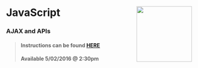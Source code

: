 # JavaScript <img align="right" src="https://github.com/Learning-Fuze/prototypes_C4.17/blob/assets/assets/images/logos/LF_LOGO.png?raw=true" width="150">
### AJAX and APIs

>#### Instructions can be found <a href="http://learning-fuze.github.io/prototypes_C4.17/#/JS-AJAX" target="_blank">HERE</a>
>#### Available 5/02/2016 @ 2:30pm